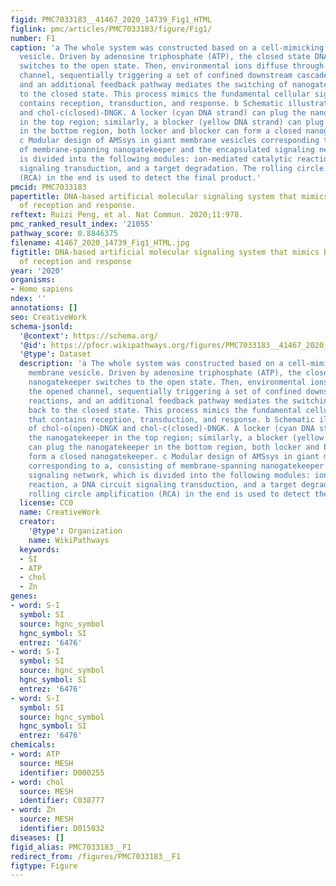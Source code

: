 ```yaml
---
figid: PMC7033183__41467_2020_14739_Fig1_HTML
figlink: pmc/articles/PMC7033183/figure/Fig1/
number: F1
caption: 'a The whole system was constructed based on a cell-mimicking giant membrane
  vesicle. Driven by adenosine triphosphate (ATP), the closed state DNA nanogatekeeper
  switches to the open state. Then, environmental ions diffuse through the opened
  channel, sequentially triggering a set of confined downstream cascade reactions,
  and an additional feedback pathway mediates the switching of nanogatekeeper back
  to the closed state. This process mimics the fundamental cellular signaling that
  contains reception, transduction, and response. b Schematic illustration of chol-o(open)-DNGK
  and chol-c(closed)-DNGK. A locker (cyan DNA strand) can plug the nanogatekeeper
  in the top region; similarly, a blocker (yellow DNA strand) can plug the nanogatekeeper
  in the bottom region, both locker and blocker can form a closed nanogatekeeper.
  c Modular design of AMSsys in giant membrane vesicles corresponding to a, consisting
  of membrane-spanning nanogatekeeper and the encapsulated signaling network, which
  is divided into the following modules: ion-mediated catalytic reaction, a DNA circuit
  signaling transduction, and a target degradation. The rolling circle amplification
  (RCA) in the end is used to detect the final product.'
pmcid: PMC7033183
papertitle: DNA-based artificial molecular signaling system that mimics basic elements
  of reception and response.
reftext: Ruizi Peng, et al. Nat Commun. 2020;11:978.
pmc_ranked_result_index: '21055'
pathway_score: 0.8846375
filename: 41467_2020_14739_Fig1_HTML.jpg
figtitle: DNA-based artificial molecular signaling system that mimics basic elements
  of reception and response
year: '2020'
organisms:
- Homo sapiens
ndex: ''
annotations: []
seo: CreativeWork
schema-jsonld:
  '@context': https://schema.org/
  '@id': https://pfocr.wikipathways.org/figures/PMC7033183__41467_2020_14739_Fig1_HTML.html
  '@type': Dataset
  description: 'a The whole system was constructed based on a cell-mimicking giant
    membrane vesicle. Driven by adenosine triphosphate (ATP), the closed state DNA
    nanogatekeeper switches to the open state. Then, environmental ions diffuse through
    the opened channel, sequentially triggering a set of confined downstream cascade
    reactions, and an additional feedback pathway mediates the switching of nanogatekeeper
    back to the closed state. This process mimics the fundamental cellular signaling
    that contains reception, transduction, and response. b Schematic illustration
    of chol-o(open)-DNGK and chol-c(closed)-DNGK. A locker (cyan DNA strand) can plug
    the nanogatekeeper in the top region; similarly, a blocker (yellow DNA strand)
    can plug the nanogatekeeper in the bottom region, both locker and blocker can
    form a closed nanogatekeeper. c Modular design of AMSsys in giant membrane vesicles
    corresponding to a, consisting of membrane-spanning nanogatekeeper and the encapsulated
    signaling network, which is divided into the following modules: ion-mediated catalytic
    reaction, a DNA circuit signaling transduction, and a target degradation. The
    rolling circle amplification (RCA) in the end is used to detect the final product.'
  license: CC0
  name: CreativeWork
  creator:
    '@type': Organization
    name: WikiPathways
  keywords:
  - SI
  - ATP
  - chol
  - Zn
genes:
- word: S-I
  symbol: SI
  source: hgnc_symbol
  hgnc_symbol: SI
  entrez: '6476'
- word: S-I
  symbol: SI
  source: hgnc_symbol
  hgnc_symbol: SI
  entrez: '6476'
- word: S-I
  symbol: SI
  source: hgnc_symbol
  hgnc_symbol: SI
  entrez: '6476'
chemicals:
- word: ATP
  source: MESH
  identifier: D000255
- word: chol
  source: MESH
  identifier: C038777
- word: Zn
  source: MESH
  identifier: D015032
diseases: []
figid_alias: PMC7033183__F1
redirect_from: /figures/PMC7033183__F1
figtype: Figure
---
```

